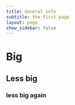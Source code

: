 ```yaml
---
title: General info
subtitle: the first page
layout: page
show_sidebar: false
---
```


# Big

## Less big

### less big again